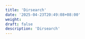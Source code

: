```yaml
---
title: 'Dirsearch'
date: '2025-04-23T20:49:08+08:00'
weight: 
draft: false
description: 'Dirsearch'
---
```



